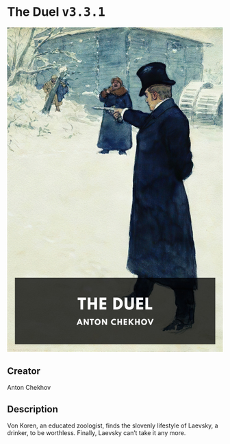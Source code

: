 
# The Duel <kbd>v3.3.1</kbd>

<center>
  <img src="./cover-1024.jpg"/>
</center>

## Creator
Anton Chekhov

## Description
Von Koren, an educated zoologist, finds the slovenly lifestyle of Laevsky, a drinker, to be worthless. Finally, Laevsky can’t take it any more.
